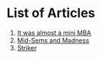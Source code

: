 <!-- TITLE: Whisper in the Woods Vol 1 Issue 2 -->
<!-- SUBTITLE: Published December 2017 -->

# List of Articles
1. [It was almost a mini MBA](/news/witw/vol-1/2/a-mini-mba)
2. [Mid-Sems and Madness](/news/witw/vol-1/2/midsem-madness)
3. [Striker](/news/witw/vol-1/2/striker)


